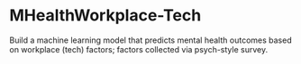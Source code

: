 # MHealthWorkplace-Tech
Build a machine learning model that predicts mental health outcomes based on workplace (tech) factors; factors collected via psych-style survey.
